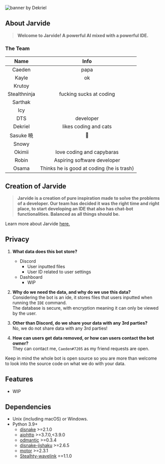 ![banner by Dekriel](https://media.discordapp.net/attachments/926115595307614252/927838828880887838/big.jpg?width=1024&height=322 "Thanks Dekriel")

## **About Jarvide**
> **Welcome to Jarvide! A powerful AI mixed with a powerful IDE.**

### **The Team**

|Name         | Info   |
|:-----------:|:------:|
| Caeden      | papa   |
| Kayle       | ok       |
| Krutoy      |        |
| Stealthninja|fucking sucks at coding|
| Sarthak     |        |
| Icy         |        |
| DTS         |developer|
| Dekriel     |likes coding and cats|
| Sasuke 暁   |    🗿    |
| Snowy       |
| Okimii      |love coding and capybaras|  
| Robin       | Aspiring software developer |
| Osama       | Thinks he is good at coding (he is trash) |

## **Creation of Jarvide**
> **Jarvide is a creation of pure inspiration made to solve the problems of a developer.
> Our team has decided it was the right time and right place,
> to start developing an IDE that also has chat-bot functionalities.
> Balanced as all things should be.** <br>

Learn more about Jarvide [here.](ABOUT.md "ABOUT.md")

## **Privacy**

1) **What data does this bot store?**<br>
   - Discord
     - User inputted files
     - User ID related to user settings
   - Dashboard
     - WIP

2) **Why do we need the data, and why do we use this data?**<br>
    Considering the bot is an ide, it stores files that users inputted when running the `IDE` command.
    <br>The database is secure,
    with encryption meaning it can only be viewed by the user.

3) **Other than Discord, do we share your data with any 3rd parties?**<br>
No, we do not share data with any 3rd parties!

4) **How can users get data removed, or how can users contact the bot owner?**<br>
They can contact me, `Caeden#7205` as my friend requests are open.

Keep in mind the whole bot is open source so you are more than welcome to look into the source code on what we do with your data.

## **Features**
- WIP

## **Dependencies**
* Unix (including macOS) or Windows.<br>
* Python 3.9+<br>
  - [disnake](https://github.com/DisnakeDev/disnake "Disnake GitHub") >=2.1.0<br>
  - [aiohttp](https://github.com/aio-libs/aiohttp "Aiohttp GitHub") >=3.7.0,<3.9.0<br>
  - [odmantic](https://github.com/art049/odmantic "Odmantic GitHub") >=0.3.4<br>
  - [disnake-jishaku](https://github.com/Kraots/jishaku "Disnake-jishaku GitHub") >=2.6.5<br>
  - [motor](https://github.com/mongodb/motor "Motor GitHub") >=2.3.1<br>
  - [Stealhty-wavelink](https://github.com/realstealthninja/stealthy-wavelink "stealthy wavelink Github") ==1.1.0<br>
